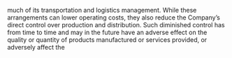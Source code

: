 much of its transportation and logistics management. While these arrangements can lower operating costs, they also reduce the
Company’s direct control over production and distribution. Such diminished control has from time to time and may in the future
have  an  adverse  effect  on  the  quality  or  quantity  of  products  manufactured  or  services  provided,  or  adversely  affect  the